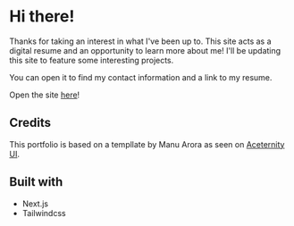# Hi there!
Thanks for taking an interest in what I've been up to. This site acts as a digital resume and an opportunity to learn more about me! I'll be updating this site to feature some interesting projects.

You can open it to find my contact information and a link to my resume.

Open the site [here](http://kylelevy.github.io/ "here")!

## Credits

This portfolio is based on a templlate by Manu Arora as seen on [Aceternity UI](https://ui.aceternity.com/templtes/sidefolio).

## Built with
- Next.js
- Tailwindcss